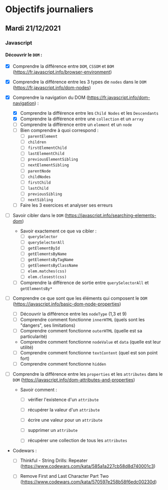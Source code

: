 # Objectifs journaliers

## Mardi 21/12/2021

### Javascript

  #### Découvrir le `DOM` :
  * [X] Comprendre la différence entre `DOM`, `CSSOM` et `BOM` (https://fr.javascript.info/browser-environment)
  
  * [X] Comprendre la différence entre les 3 types de `nodes` dans le `DOM` (https://fr.javascript.info/dom-nodes)
  
  * [X] Comprendre la navigation du DOM (https://fr.javascript.info/dom-navigation) :
    * [X] Comprendre la différence entre les `Child Nodes` et les `Descendants`
    * [X] Comprendre la différence entre une `collection` et un `array`
    * [ ] Comprendre la différence entre un `element` et un `node`
    * [ ] Bien comprendre à quoi correspond : 
      * [ ] `parentElement`
      * [ ] `children`
      * [ ] `firstElementChild`
      * [ ] `lastElementChild`
      * [ ] `previousElementSibling`
      * [ ] `nextElementSibling`
      * [ ] `parentNode`
      * [ ] `childNodes`
      * [ ] `firstChild`
      * [ ] `lastChild`
      * [ ] `previousSibling`
      * [ ] `nextSibling`
    * [ ] Faire les 3 exercices et analyser ses erreurs

* [ ] Savoir cibler dans le `DOM` (https://javascript.info/searching-elements-dom)
    * Savoir exactement ce que va cibler : 
      * [ ] `querySelector`
      * [ ] `querySelectorAll`
      * [ ] `getElementById`
      * [ ] `getElementsByName`
      * [ ] `getElementsByTagName`
      * [ ] `getElementsByClassName`
      * [ ] `elem.matches(css)`
      * [ ] `elem.closest(css)`
    * [ ] Comprendre la différence de sortie entre `querySelectorAll` et `getElementsBy*`

* [ ] Comprendre ce que sont que les éléments qui composent le `DOM` (https://javascript.info/basic-dom-node-properties)
  * [ ] Découvrir la différence entre les `nodeType` (1,3 et 9)
  * [ ] Comprendre comment fonctionne `innerHTML` (quels sont les "dangers", ses limitations)
  * [ ] Comprendre comment fonctionne `outerHTML` (quelle est sa particularité)
  * Comprendre comment fonctionne `nodeValue` et `data` (quelle est leur utilité)
  * [ ] Comprendre comment fonctionne `textContent` (quel est son point fort)
  * [ ] Comprendre comment fonctionne `hidden`

* [ ] Comprendre la différence entre les `properties` et les `attributes` dans le `DOM` (https://javascript.info/dom-attributes-and-properties)
  * Savoir comment : 
    * [ ] vérifier l'existence d'un `attribute`
    * [ ] récupérer la valeur d'un `attribute`
    * [ ] écrire une valeur pour un `attribute`
    * [ ] supprimer un `attribute`
    * [ ] récupérer une collection de tous les `attributes`


* Codewars :
  * [ ] Thinkful - String Drills: Repeater (https://www.codewars.com/kata/585a1a227cb58d8d740001c3)
  * [ ] Remove First and Last Character Part Two (https://www.codewars.com/kata/570597e258b58f6edc00230d)

